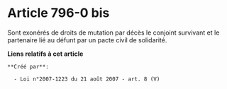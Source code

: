 # Article 796-0 bis

Sont exonérés de droits de mutation par décès le conjoint survivant et le partenaire lié au défunt par un pacte civil de
solidarité.

**Liens relatifs à cet article**

	**Créé par**:

	  - Loi n°2007-1223 du 21 août 2007 - art. 8 (V)

